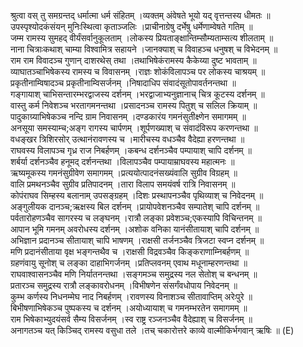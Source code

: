 

  
श्रुत्वा वस् तु समग्रन्तद् धर्मात्मा धर्म संहितम् ।व्यक्तम् अंवेषते भूयो यद् वृत्तन्तस्य धीमतः  ॥   
उपस्पृश्योदकंसंयन् मुनिःस्थित्वा कृताञ्जलिः ।प्राचीनाग्रेषु दर्भेषु धर्मेणाम्वेषते गतिम्  ॥   
जम्म रामस्य सुमहद् वीर्यंसर्वानुकूलताम् ।लोकस्य प्रियताङ्क्षान्तिम्सौम्यताम्सत्य शीलताम्  ॥   
नाना चित्राःकथाश् चाम्या विश्वामित्र सहायने ।जानक्याश् च विवाहञ्च धनुषश् च विभेदनम्  ॥   
राम राम विवादञ्च गुणान् दाशरथेस् तथा ।तथाभिषेकंरामस्य कैकेय्या दुष्ट भावताम्  ॥   
व्याघातञ्चाभिषेकस्य रामस्य च विवासनम् ।राज्ञः शोकंविलापञ्च पर लोकस्य चाश्रयम्  ॥   
प्रकृतीनाम्विषादञ्च प्रकृतीनाम्विसर्जनम् ।निषादाधिप संवादंसूतोपावर्तनन्तथा  ॥   
गङ्गायाश् चाभिसन्तारम्भरद्वाजस्य दर्शनम् ।भरद्वाजाभ्यनुज्ञानाच् चित्र कूटस्य दर्शनम्  ॥   
वास्तु कर्म निवेशञ्च भरतागमनन्तथा ।प्रसादनञ्च रामस्य पितुश् च सलिल क्रियाम्  ॥   
पादुकाग्र्याभिषेकञ्च नन्दि ग्राम निवासनम् ।दण्डकारंय गमनंसुतीक्ष्णेन समागमम्  ॥   
अनसूया समस्याम्च;अङ्ग रागस्य चार्पणम् ।शूर्पणख्याश् च संवादंविरूप करणन्तथा  ॥   
वधङ्खर त्रिशिरसोर् उत्थानंरावणस्य च ।मारीचस्य वधञ्चैव वैदेह्या हरणन्तथा  ॥   
राघवस्य विलापञ्च गृध्र राज निबर्हणम् ।कबन्ध दर्शनञ्चैव पम्पायाश् चापि दर्शनम्  ॥   
शर्बर्या दर्शनञ्चैव हनूमद् दर्शनन्तथा ।विलापञ्चैव पम्पायाम्राघवस्य महात्मनः  ॥   
ऋष्यमूकस्य गमनंसुग्रीवेण समागमम् ।प्रत्ययोत्पादनंसख्यंवालि सुग्रीव विग्रहम्  ॥   
वालि प्रमथनञ्चैव सुग्रीव प्रतिपादनम् ।तारा विलाप समयंवर्ष रात्रि निवासनम्  ॥   
कोपंराघव सिम्हस्य बलानाम् उपसङ्ग्रहम् ।दिशः प्रस्थापनञ्चैव पृथिव्याश् च निवेदनम्  ॥   
अङ्गुलीयक दानञ्च;ऋक्षस्य बिल दर्शनम् ।प्रायोपवेशनञ्चैव सम्पातेश् चापि दर्शनम्  ॥   
पर्वतारोहणञ्चैव सागरस्य च लङ्घनम् ।रात्रौ लङ्का प्रवेशञ्च;एकस्यापि विचिन्तनम्  ॥   
आपान भूमि गमनम् अवरोधस्य दर्शनम् ।अशोक वनिका यानंसीतायाश् चापि दर्शनम्  ॥   
अभिज्ञान प्रदानञ्च सीतायाश् चापि भाषणम् ।राक्षसी तर्जनञ्चैव त्रिजटा स्वप्न दर्शनम्  ॥   
मणि प्रदानंसीताया वृक्ष भङ्गन्तथैव च ।राक्षसी विद्रवञ्चैव किङ्कराणाम्निबर्हणम्  ॥   
ग्रहणंवायु सूनोश् च लङ्का दाहाभिगर्जनम् ।प्रतिप्लवनम् एवाथ मधूनाम्हरणन्तथा  ॥   
राघवाश्वासनञ्चैव मणि निर्यातनन्तथा ।सङ्गमञ्च समुद्रस्य नल सेतोश् च बन्धनम्  ॥   
प्रतारञ्च समुद्रस्य रात्रौ लङ्कावरोधनम् ।विभीषणेन संसर्गंवधोपाय निवेदनम्  ॥   
कुम्भ कर्णस्य निधनम्मेघ नाद निबर्हणम् ।रावणस्य विनाशञ्च सीतावाप्तिम् अरेःपुरे  ॥   
बिभीषणाभिषेकञ्च पुष्पकस्य च दर्शनम् ।अयोध्यायाश् च गमनम्भरतेन समागमम्  ॥   
राम भिषेकाभ्युदयंसर्व सैम्य विसर्जनम् ।स्व राष्ट्र रञ्जनञ्चैव वैदेह्याश् च विसर्जनम्  ॥   
अनागतञ्च यत् किञ्चिद् रामस्य वसुधा तले ।तच् चकारोत्तरे काव्ये वाल्मीकिर्भगवान् ऋषिः  ॥ (E)  
